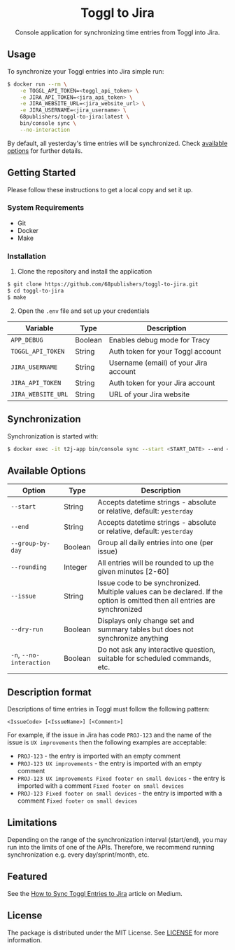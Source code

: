 <h1 align="center">Toggl to Jira</h1>

<p align="center">Console application for synchronizing time entries from Toggl into Jira.</p>

## Usage

To synchronize your Toggl entries into Jira simple run:

```bash
$ docker run --rm \
    -e TOGGL_API_TOKEN=<toggl_api_token> \
    -e JIRA_API_TOKEN=<jira_api_token> \
    -e JIRA_WEBSITE_URL=<jira_website_url> \
    -e JIRA_USERNAME=<jira_username> \
    68publishers/toggl-to-jira:latest \
    bin/console sync \
    --no-interaction
```

By default, all yesterday's time entries will be synchronized. Check [available options](#available-options) for further details.

## Getting Started

Please follow these instructions to get a local copy and set it up.

### System Requirements

- Git
- Docker
- Make

### Installation

1. Clone the repository and install the application

```sh
$ git clone https://github.com/68publishers/toggl-to-jira.git
$ cd toggl-to-jira
$ make
```

2. Open the `.env` file and set up your credentials

| Variable           | Type    | Description                           |
|--------------------|---------|---------------------------------------|
| `APP_DEBUG`        | Boolean | Enables debug mode for Tracy          |
| `TOGGL_API_TOKEN`  | String  | Auth token for your Toggl account     |
| `JIRA_USERNAME`    | String  | Username (email) of your Jira account |
| `JIRA_API_TOKEN`   | String  | Auth token for your Jira account      |
| `JIRA_WEBSITE_URL` | String  | URL of your Jira website              |

## Synchronization

Synchronization is started with:

```sh
$ docker exec -it t2j-app bin/console sync --start <START_DATE> --end <END_DATE> [--group-by-day] [--rounding <ROUNDING>] [--issue <ISSUE_CODE>] [--dry-run] [--no-interaction]
```

## Available Options

| Option                   | Type    | Description                                                                                                                |
|--------------------------|---------|----------------------------------------------------------------------------------------------------------------------------|
| `--start`                | String  | Accepts datetime strings - absolute or relative, default: `yesterday`                                                      |
| `--end`                  | String  | Accepts datetime strings - absolute or relative, default: `yesterday`                                                      |
| `--group-by-day`         | Boolean | Group all daily entries into one (per issue)                                                                               |
| `--rounding`             | Integer | All entries will be rounded to up the given minutes [2-60]                                                                 |
| `--issue`                | String  | Issue code to be synchronized. Multiple values can be declared. If the option is omitted then all entries are synchronized |
| `--dry-run`              | Boolean | Displays only change set and summary tables but does not synchronize anything                                              |
| `-n`, `--no-interaction` | Boolean | Do not ask any interactive question, suitable for scheduled commands, etc.                                                 |

## Description format

Descriptions of time entries in Toggl must follow the following pattern:

```
<IssueCode> [<IssueName>] [<Comment>]
```

For example, if the issue in Jira has code `PROJ-123` and the name of the issue is `UX improvements` then the following examples are acceptable:

- `PROJ-123` - the entry is imported with an empty comment
- `PROJ-123 UX improvements` - the entry is imported with an empty comment
- `PROJ-123 UX improvements Fixed footer on small devices` - the entry is imported with a comment `Fixed footer on small devices`
- `PROJ-123 Fixed footer on small devices` - the entry is imported with a comment `Fixed footer on small devices`

## Limitations

Depending on the range of the synchronization interval (start/end), you may run into the limits of one of the APIs. Therefore, we recommend running synchronization e.g. every day/sprint/month, etc.

## Featured
See the [How to Sync Toggl Entries to Jira](https://advanced-developer.medium.com/how-to-sync-toggl-entries-to-jira-7184fd451b40) article on Medium.

## License

The package is distributed under the MIT License. See [LICENSE](LICENSE.md) for more information.
